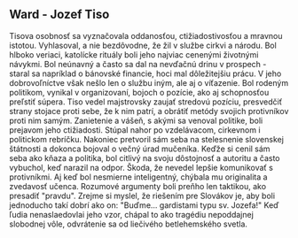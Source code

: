 ## Ward - Jozef Tiso

Tisova osobnosť sa vyznačovala oddanosťou, ctižiadostivosťou a mravnou istotou.
Vyhlasoval, a nie bezdôvodne, že žil v službe cirkvi a národu.
Bol hlboko veriaci, katolícke rituály boli jeho najviac cenenými životnými návykmi.
Bol neúnavný a často sa dal na nevďačnú drinu v prospech - staral sa napríklad o bánovské financie, hoci mal dôležitejšiu prácu.
V jeho dobrovoľníctve však nešlo len o službu iným, ale aj o víťazenie.
Bol rodeným politikom, vynikal v organizovaní, bojoch o pozície, ako aj schopnosťou preľstiť súpera.
Tiso vedel majstrovsky zaujať stredovú pozíciu, presvedčiť strany stojace proti sebe, že k nim patrí, a obrátiť metódy svojich protivníkov proti nim samým.
Zanietenie a vášeň, s akými sa venoval politike, boli prejavom jeho ctižiadosti.
Stúpal nahor po vzdelávacom, cirkevnom i politickom rebríčku.
Nakoniec pretvoril sám seba na stelesnenie slovenskej štátnosti a dokonca bojoval o večný úrad mučeníka.
Keďže si cenil sám seba ako kňaza a politika, bol citlivý na svoju dôstojnosť a autoritu a často vybuchol, keď narazil na odpor.
Škoda, že nevedel lepšie komunikovať s protivníkmi.
Aj keď bol nesmierne inteligentný, chýbala mu originalita a zvedavosť učenca.
Rozumové argumenty boli preňho len taktikou, ako presadiť "pravdu".
Zrejme si myslel, že riešením pre Slovákov je, aby boli jednoducho takí dobrí ako on: "Buďme... gardistami typu sv. Jozefa!"
Keď ľudia nenaslaedovlai jeho vzor, chápal to ako tragédiu nepoddajnej slobodnej vôle, odvrátenie sa od liečivého betlehemského svetla.
